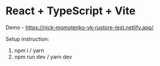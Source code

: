  # React + TypeScript + Vite

 Demo - https://nick-momotenko-vk-rustore-test.netlify.app/

Setup instruction:
1. npm i / yarn
2. npm run dev / yarn dev
